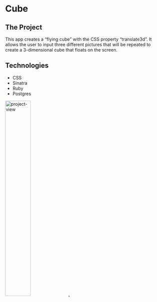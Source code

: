 # Cube

## The Project

This app creates a “flying cube” with the CSS property “translate3d”. It allows the user to input three different pictures that will be repeated to create a 3-dimensional cube that floats on the screen.

## Technologies

- CSS
- Sinatra
- Ruby
- Postgres

[<img alt="project-view" src="https://us.123rf.com/450wm/giamportone/giamportone1804/giamportone180400109/99753262-stock-vector-click-here-button-with-arrow-pointer-icon.jpg?ver=6" width="40%">.](https://serene-sierra-78831.herokuapp.com/)
